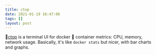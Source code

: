 ```yaml
---
title: ctop
date: 2021-01-19 16:47:06
tags: []
layout: post
---
```


🔧[ctop](https://github.com/bcicen/ctop) is a terminal UI for docker 🐳 container metrics: CPU, memory, network usage. Basically, it's like `docker stats` but nicer, with bar charts and graphs.
